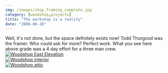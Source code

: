 ```yaml
---
img: /images/shop_framing_complete.jpg
category: [woodshop,projects]
title: "The workshop is a reality"
date: "2008-08-28"
---
```


Well, it's not done, but the space definitely exists now! Todd Thurgood was the framer. Who could ask for more? Perfect work. What you see here above grade was a 4 day effort for a three man crew. [![Woodshop East Elevation](/images/shop_framing_complete.jpg)  
![Woodshop interior](/images/shop_framing_complete_2.jpg)  
![Woodshop attic](/images/shop_framing_complete_3.jpg)](http://www.flickr.com/photos/duanemcguire/sets/72157606986509706/ "More photos at flickr.com") 
